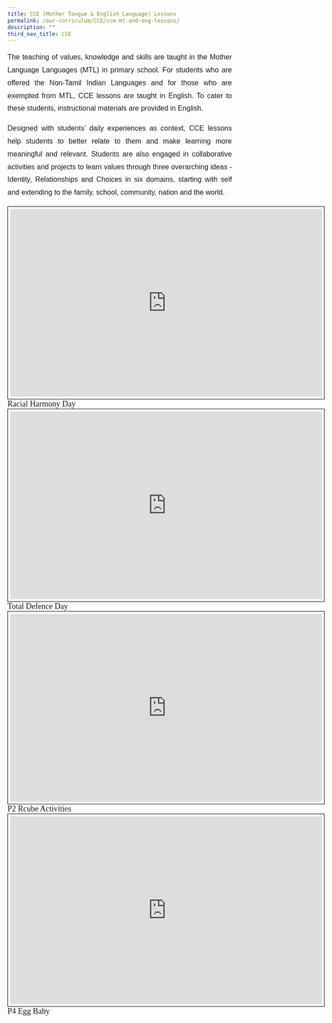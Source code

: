 ```yaml
---
title: CCE (Mother Tongue & English Language) Lessons
permalink: /our-curriculum/CCE/cce-mt-and-eng-lessons/
description: ""
third_nav_title: CCE
---
```

<p style="font-family:Arial; font-size:16px; text-align:justify; line-height:1.8">The teaching of values, knowledge and skills are taught in the Mother Language Languages (MTL) in primary school. For students who are offered the Non-Tamil Indian Languages and for those who are exempted from MTL, CCE lessons are taught in English. To cater to these students, instructional materials are provided in English.</p>

<p style="font-family:Arial; font-size:16px; text-align:justify; line-height:1.8">Designed with students’ daily experiences as context, CCE lessons help students to better relate to them and make learning more meaningful and relevant. Students are also engaged in collaborative activities and projects to learn values through three overarching ideas - Identity, Relationships and Choices in six domains, starting with self and extending to the family, school, community, nation and the world.</p>

<iframe style="border:1px solid black; padding:5px" src="https://docs.google.com/presentation/d/e/2PACX-1vStkdFamT9Cs5fMdiMCyF7X8XXAAe9IoiBmUJLcxhszplCEGSu63C9dM_8uhksFB3iX5A1hz0IxI_U5/embed?start=false&amp;loop=false&amp;delayms=3000" frameborder="0" width="700" height="422" allowfullscreen="true"></iframe>
<div style="font-size:18px; font-family:cursive">Racial Harmony Day</div>

<iframe allowfullscreen="true" height="422" width="700" frameborder="0" style="border:1px solid black; padding:5px" src="https://docs.google.com/presentation/d/e/2PACX-1vTuG3jK5FxjZ25x4wey8SXv9QGOB52f6yKdD_mlnY0ewF8tZcPCehJo6U6yX8nJ9xJ7KVzNNuiiwAxR/embed?start=false&amp;loop=false&amp;delayms=3000"></iframe>
<div style="font-size:18px; font-family:cursive">Total Defence Day</div>

<iframe allowfullscreen="true" height="422" width="700" frameborder="0" style="border:1px solid black; padding:5px" src="https://docs.google.com/presentation/d/e/2PACX-1vStzwIBwoFP0WhzLjHqosclcNXJmTZSYv2xTB8JIcOwIJ4EY92nExps6oZJn6M0pFadTv-hWDMcJbBL/embed?start=false&amp;loop=false&amp;delayms=3000"></iframe>
<div style="font-size:18px; font-family:cursive">P2 Rcube Activities</div>
		
<iframe allowfullscreen="true" height="422" width="700" frameborder="0" style="border:1px solid black; padding:5px" src="https://docs.google.com/presentation/d/e/2PACX-1vSuG-gUH58TS28ba0GGGjSptmn1G6bEWLFR6-_p5JWiLKDZqSD9ljKCZkYNqZmZHhZKDf9gCngDw__K/embed?start=false&amp;loop=false&amp;delayms=3000"></iframe><div style="font-size:18px; font-family:cursive">P4 Egg Baby</div>